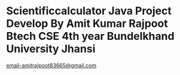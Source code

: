 # Scientificcalculator Java Project Develop By Amit Kumar Rajpoot  Btech CSE  4th year Bundelkhand University Jhansi 
email-amitrajpoot83665@gmail.com
